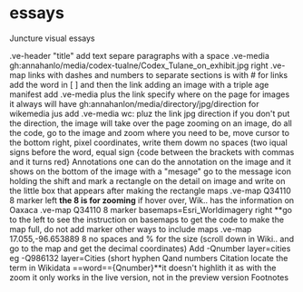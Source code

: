 # essays
Juncture visual essays

.ve-header "title"
add text separe paragraphs with a space
.ve-media gh:annahanlo/media/codex-tualne/Codex_Tulane_on_exhibit.jpg right
.ve-map
links with dashes and numbers
to separate sections is with #
for links add the word in [ ] and then the link
adding an image with a triple age manifest add .ve-media plus the link specify where on the page for images it always will have gh:annahanlon/media/directory/jpg/direction
for wikemedia jus add .ve-media wc: pluz the link jpg direction if you don't put the direction, the image will take over the page
zooming on an image, do all the code, go to the image and zoom where you need to be, move cursor to the bottom right, pixel coordinates, write them dowm no spaces (two iqual signs before the word, equal sign {code between the brackets with commas and it turns red}
Annotations one can do the annotation on the image and it shows on the bottom of the image with a "mesage" go to the message icon holding the shift and mark a rectangle on the detail on image and write on the little box that appears after making the rectangle
maps
.ve-map Q34110 8 marker left **the 8 is for zooming** if hover over, Wik.. has the information on Oaxaca
.ve-map Q34110 8 marker basemaps=Esri_Worldimagery right **go to the left to see the instruction on basemaps to get the code to make the map full, do not add marker
other ways to include maps
.ve-map 17.055,-96.653889 8 no spaces and % for the size (scroll down in Wiki.. and go to the map and get the decimal coordinates) Add -Qnumber layer=cities eg -Q986132 layer=Cities (short hyphen Qand numbers
Citation
locate the term in Wikidata ==word=={Qnumber}**it doesn't highlith it as with the zoom it only works in the live version, not in the preview version
Footnotes
[^1]: File or whatever the number, we need to keep aware of the number, we cannot click on the footnote, we need to scroll down to see footnotes 
Remember to # to separate sections
Formatting, divide the sections always starting with the # mark the images left or right or center
look at what she did to put the images side by side

